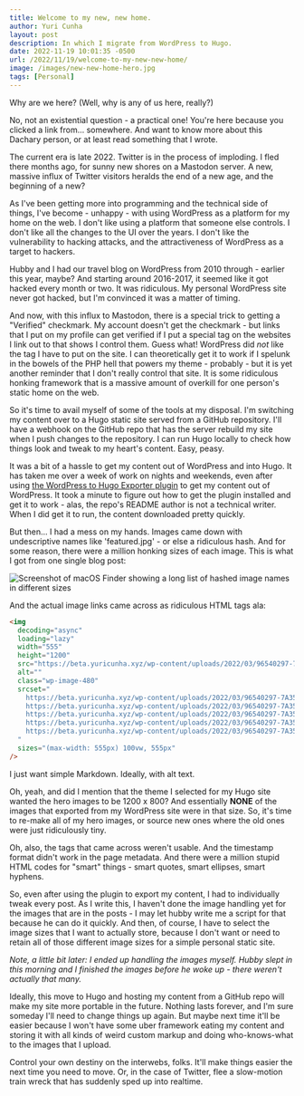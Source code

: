 ```yaml
---
title: Welcome to my new, new home.
author: Yuri Cunha
layout: post
description: In which I migrate from WordPress to Hugo.
date: 2022-11-19 10:01:35 -0500
url: /2022/11/19/welcome-to-my-new-new-home/
image: /images/new-new-home-hero.jpg
tags: [Personal]
---
```


Why are we here? (Well, why is any of us here, really?)

No, not an existential question - a practical one! You're here because you clicked a link from... somewhere. And want to know more about this Dachary person, or at least read something that I wrote.

The current era is late 2022. Twitter is in the process of imploding. I fled there months ago, for sunny new shores on a Mastodon server. A new, massive influx of Twitter visitors heralds the end of a new age, and the beginning of a new?

As I've been getting more into programming and the technical side of things, I've become - unhappy - with using WordPress as a platform for my home on the web. I don't like using a platform that someone else controls. I don't like all the changes to the UI over the years. I don't like the vulnerability to hacking attacks, and the attractiveness of WordPress as a target to hackers.

Hubby and I had our travel blog on WordPress from 2010 through - earlier this year, maybe? And starting around 2016-2017, it seemed like it got hacked every month or two. It was ridiculous. My personal WordPress site never got hacked, but I'm convinced it was a matter of timing.

And now, with this influx to Mastodon, there is a special trick to getting a "Verified" checkmark. My account doesn't get the checkmark - but links that I put on my profile can get verified if I put a special tag on the websites I link out to that shows I control them. Guess what! WordPress did _not_ like the tag I have to put on the site. I can theoretically get it to work if I spelunk in the bowels of the PHP hell that powers my theme - probably - but it is yet another reminder that I don't really control that site. It is some ridiculous honking framework that is a massive amount of overkill for one person's static home on the web.

So it's time to avail myself of some of the tools at my disposal. I'm switching my content over to a Hugo static site served from a GitHub repository. I'll have a webhook on the GitHub repo that has the server rebuild my site when I push changes to the repository. I can run Hugo locally to check how things look and tweak to my heart's content. Easy, peasy.

It was a bit of a hassle to get my content out of WordPress and into Hugo. It has taken me over a week of work on nights and weekends, even after using [the WordPress to Hugo Exporter plugin][1] to get my content out of WordPress. It took a minute to figure out how to get the plugin installed and get it to work - alas, the repo's README author is not a technical writer. When I did get it to run, the content downloaded pretty quickly.

But then... I had a mess on my hands. Images came down with undescriptive names like 'featured.jpg' - or else a ridiculous hash. And for some reason, there were a million honking sizes of each image. This is what I got from one single blog post:

![Screenshot of macOS Finder showing a long list of hashed image names in different sizes](/images/wp-to-hugo-images.jpg)

And the actual image links came across as ridiculous HTML tags ala:

```html
<img
  decoding="async"
  loading="lazy"
  width="555"
  height="1200"
  src="https://beta.yuricunha.xyz/wp-content/uploads/2022/03/96540297-7A35-4EB3-A179-4C9223F66AEE_1_102_o-555x1200.jpeg"
  alt=""
  class="wp-image-480"
  srcset="
    https://beta.yuricunha.xyz/wp-content/uploads/2022/03/96540297-7A35-4EB3-A179-4C9223F66AEE_1_102_o-555x1200.jpeg  555w,
    https://beta.yuricunha.xyz/wp-content/uploads/2022/03/96540297-7A35-4EB3-A179-4C9223F66AEE_1_102_o-139x300.jpeg   139w,
    https://beta.yuricunha.xyz/wp-content/uploads/2022/03/96540297-7A35-4EB3-A179-4C9223F66AEE_1_102_o-768x1662.jpeg  768w,
    https://beta.yuricunha.xyz/wp-content/uploads/2022/03/96540297-7A35-4EB3-A179-4C9223F66AEE_1_102_o-710x1536.jpeg  710w,
    https://beta.yuricunha.xyz/wp-content/uploads/2022/03/96540297-7A35-4EB3-A179-4C9223F66AEE_1_102_o.jpeg          1170w
  "
  sizes="(max-width: 555px) 100vw, 555px"
/>
```

I just want simple Markdown. Ideally, with alt text.

Oh, yeah, and did I mention that the theme I selected for my Hugo site wanted the hero images to be 1200 x 800? And essentially **NONE** of the images that exported from my WordPress site were in that size. So, it's time to re-make all of my hero images, or source new ones where the old ones were just ridiculously tiny.

Oh, also, the tags that came across weren't usable. And the timestamp format didn't work in the page metadata. And there were a million stupid HTML codes for "smart" things - smart quotes, smart ellipses, smart hyphens.

So, even after using the plugin to export my content, I had to individually tweak every post. As I write this, I haven't done the image handling yet for the images that are in the posts - I may let hubby write me a script for that because he can do it quickly. And then, of course, I have to select the image sizes that I want to actually store, because I don't want or need to retain all of those different image sizes for a simple personal static site.

_Note, a little bit later: I ended up handling the images myself. Hubby slept in this morning and I finished the images before he woke up - there weren't actually that many._

Ideally, this move to Hugo and hosting my content from a GitHub repo will make my site more portable in the future. Nothing lasts forever, and I'm sure someday I'll need to change things up again. But maybe next time it'll be easier because I won't have some uber framework eating my content and storing it with all kinds of weird custom markup and doing who-knows-what to the images that I upload.

Control your own destiny on the interwebs, folks. It'll make things easier the next time you need to move. Or, in the case of Twitter, flee a slow-motion train wreck that has suddenly sped up into realtime.

[1]: https://github.com/SchumacherFM/wordpress-to-hugo-exporter
